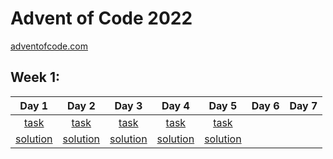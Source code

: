# Advent of Code 2022
[adventofcode.com](https://adventofcode.com/)
## Week 1:

|                        Day 1                         |               Day 2                                  |               Day 3                                  |                        Day 4                         |                        Day 5                         | Day 6 | Day 7 |
|:----------------------------------------------------:|:----------------------------------------------------:|:----------------------------------------------------:|:----------------------------------------------------:|:----------------------------------------------------:|:-----:|:-----:|
|    [task](https://adventofcode.com/2022/day/1)       |     [task](https://adventofcode.com/2022/day/2)      |     [task](https://adventofcode.com/2022/day/3)      |     [task](https://adventofcode.com/2022/day/4)      |     [task](https://adventofcode.com/2022/day/5)      |       |       |
| [solution](/src/main/java/pl/mz/day01/Solution.java) | [solution](/src/main/java/pl/mz/day02/Solution.java) | [solution](/src/main/java/pl/mz/day03/Solution.java) | [solution](/src/main/java/pl/mz/day04/Solution.java) | [solution](/src/main/java/pl/mz/day05/Solution.java) |       |       |

[//]: # (## Week 2:)

[//]: # ()
[//]: # (|                        Day 8                         | Day 9 | Day 10 | Day 11 | Day 12 | Day 13 | Day 14 |)

[//]: # (|:----------------------------------------------------:|:-----:|:------:|:------:|:------:|:------:|:------:|)

[//]: # (|     [task]&#40;https://adventofcode.com/2022/day/8&#41;      |       |        |        |        |        |        |)

[//]: # (| [solution]&#40;/src/main/java/pl/mz/day08/Solution.java&#41; |       |        |        |        |        |        |  )